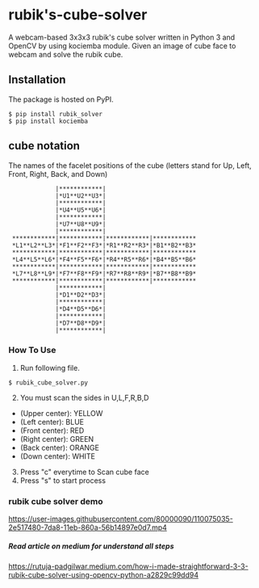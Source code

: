 # rubik's-cube-solver
A webcam-based 3x3x3 rubik's cube solver written in Python 3 and OpenCV by using kociemba module.
Given an image of cube face to webcam and solve the rubik cube.

## Installation
The package is hosted on PyPI.
```
$ pip install rubik_solver
$ pip install kociemba
```

## cube notation
The names of the facelet positions of the cube (letters stand for Up, Left, Front, Right, Back, and Down)
```
             |************|
             |*U1**U2**U3*|
             |************|
             |*U4**U5**U6*|
             |************|
             |*U7**U8**U9*|
             |************|
 ************|************|************|************
 *L1**L2**L3*|*F1**F2**F3*|*R1**R2**R3*|*B1**B2**B3*
 ************|************|************|************
 *L4**L5**L6*|*F4**F5**F6*|*R4**R5**R6*|*B4**B5**B6*
 ************|************|************|************
 *L7**L8**L9*|*F7**F8**F9*|*R7**R8**R9*|*B7**B8**B9*
 ************|************|************|************
             |************|
             |*D1**D2**D3*|
             |************|
             |*D4**D5**D6*|
             |************|
             |*D7**D8**D9*|
             |************|
   ```
             
   ### How To Use
   
   1. Run following file.
   ```
   $ rubik_cube_solver.py
   ```
   2. You must scan the sides in U,L,F,R,B,D  
   * (Upper center): YELLOW
   * (Left center): BLUE
   * (Front center): RED
   * (Right center): GREEN
   * (Back center): ORANGE
   * (Down center): WHITE
   3. Press "c" everytime to Scan cube face
   4. Press "s" to start process  
   
   
   ### rubik cube solver demo
   
https://user-images.githubusercontent.com/80000090/110075035-2e517480-7da8-11eb-860a-56b14897e0d7.mp4

   
   ##### Read article on medium for understand all steps
   
   https://rutuja-padgilwar.medium.com/how-i-made-straightforward-3-3-rubik-cube-solver-using-opencv-python-a2829c99dd94
 
